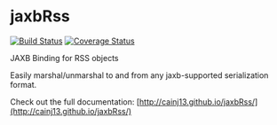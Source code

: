 # jaxbRss

[![Build Status](https://travis-ci.org/cainj13/jaxbRss.svg?branch=master)](https://travis-ci.org/cainj13/jaxbRss)
[![Coverage Status](https://coveralls.io/repos/cainj13/jaxbRss/badge.svg?branch=master&service=github)](https://coveralls.io/github/cainj13/jaxbRss?branch=master)

JAXB Binding for RSS objects

Easily marshal/unmarshal to and from any jaxb-supported serialization format.

Check out the full documentation: [http://cainj13.github.io/jaxbRss/](http://cainj13.github.io/jaxbRss/)
